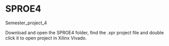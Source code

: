# SPROE4
Semester_project_4

Download and open the SPROE4 folder, find the .xpr project file and double click it to open project in Xilinx Vivado.
